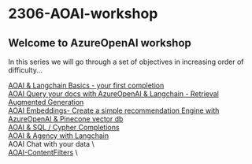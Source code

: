 # 2306-AOAI-workshop


## Welcome to AzureOpenAI workshop
In this series we will go through a set of objectives in increasing order of difficulty...

[AOAI & Langchain Basics - your first completion](./Completions%20with%20AOAI%20%26%20Langchain.ipynb) \
[AOAI Query your docs with AzureOpenAI & Langchain - Retrieval Augmented Generation](./AOAI-query-your-docs.ipynb) \
[AOAI Embeddings- Create a simple recommendation Engine with AzureOpenAI & Pinecone vector db](./AOAI-Embeddings-RecommendationEngine.ipynb) \
[AOAI & SQL / Cypher Completions](./AOAI-SQL-Cypher-Completions.ipynb) \
[AOAI & Agency with Langchain](./AOAI-Langchain%20agency.ipynb) \
AOAI Chat with your data \    
[AOAI-ContentFilters](./AOAI-ContentFilters.ipynb) \

